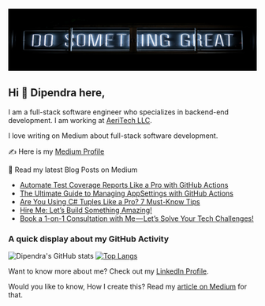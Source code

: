 ![Dipendra Neupane Github Cover Photo](https://github.com/dipneupane/dipneupane/blob/main/assets/dipneupane_readme-cover.jpg)

## Hi 👋 Dipendra here, 
I am a full-stack software engineer who specializes in backend-end development. I am working at [AeriTech LLC](https://aeritech.com).


I love writing on Medium about full-stack software development. 

✍️ Here is my [Medium Profile](https://medium.com/@dipneupane)

📩 Read my latest Blog Posts on Medium
<!-- BLOG-POST-LIST:START -->
- [Automate Test Coverage Reports Like a Pro with GitHub Actions](https://medium.com/nerd-for-tech/automate-test-coverage-reports-like-a-pro-with-github-actions-5b56560afd43?source=rss-37161d399cd7------2)
- [The Ultimate Guide to Managing AppSettings with GitHub Actions](https://medium.com/nerd-for-tech/the-ultimate-guide-to-managing-appsettings-with-github-actions-f4888cd5653e?source=rss-37161d399cd7------2)
- [Are You Using C# Tuples Like a Pro? 7 Must-Know Tips](https://medium.com/@dipneupane/are-you-using-c-tuples-like-a-pro-7-must-know-tips-0f035b532c7d?source=rss-37161d399cd7------2)
- [Hire Me: Let’s Build Something Amazing!](https://medium.com/@dipneupane/hire-me-lets-build-something-amazing-50fb7639f2b1?source=rss-37161d399cd7------2)
- [Book a 1-on-1 Consultation with Me — Let’s Solve Your Tech Challenges!](https://medium.com/@dipneupane/book-a-1-on-1-consultation-with-me-lets-solve-your-tech-challenges-868409fe10c5?source=rss-37161d399cd7------2)
<!-- BLOG-POST-LIST:END -->


### A quick display about my GitHub Activity

![Dipendra's GitHub stats](https://github-readme-stats.vercel.app/api?username=dipneupane&show_icons=true&theme=transparent) [![Top Langs](https://github-readme-stats.vercel.app/api/top-langs/?username=dipneupane&layout=donut)](https://github.com/dipneupane/github-readme-stats)

Want to know more about me? Check out my [LinkedIn Profile](https://www.linkedin.com/in/dipneupane).

Would you like to know, How I create this? Read my [article on Medium](https://medium.com/@dipneupane/replace-your-resume-with-an-impressive-github-profile-readme-3019183a3029) for that.
